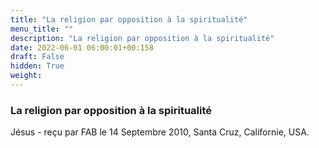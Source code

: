 ```yaml
---
title: "La religion par opposition à la spiritualité"
menu_title: ""
description: "La religion par opposition à la spiritualité"
date: 2022-06-01 06:00:01+00:158
draft: False
hidden: True
weight:
---
```

### La religion par opposition à la spiritualité

Jésus - reçu par FAB le 14 Septembre 2010, Santa Cruz, Californie, USA.



